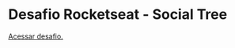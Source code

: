 # Desafio Rocketseat - Social Tree

<a href="https://efficient-sloth-d85.notion.site/Desafio-Social-Tree-a4008e467a3248c4b05c97cf78aea44f">Acessar desafio.</a>
